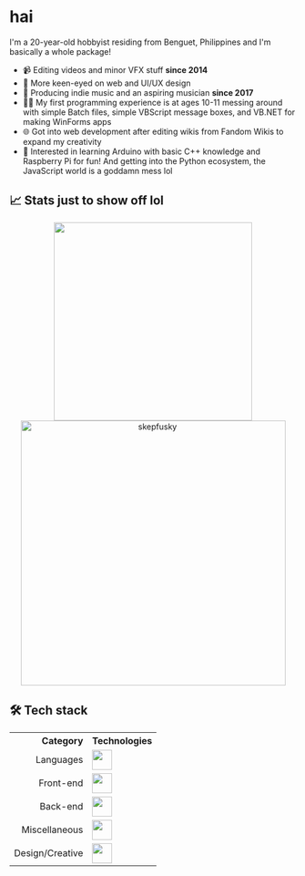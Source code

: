# hai
I'm a 20-year-old hobbyist residing from Benguet, Philippines and I'm basically a whole package!

- 📹 Editing videos and minor VFX stuff **since 2014**
- 🎨 More keen-eyed on web and UI/UX design
- 🎵 Producing indie music and an aspiring musician **since 2017**
- 🧑‍💻 My first programming experience is at ages 10-11 messing around with simple Batch files, simple VBScript message boxes, and VB.NET for making WinForms apps
- 🌐 Got into web development after editing wikis from Fandom Wikis to expand my creativity
- 💾 Interested in learning Arduino with basic C++ knowledge and Raspberry Pi for fun! And getting into the Python ecosystem, the JavaScript world is a goddamn mess lol

## 📈 Stats just to show off lol
<p align="center">
  <a href="https://github.com/anuraghazra/github-readme-stats">
      <img width="348" src="https://github-readme-stats.vercel.app/api/top-langs/?username=skepfusky&hide_title=true&layout=compact&theme=tokyonight&langs_count=10&hide_border=true&hide=json,markdown&include_all_commits=true&card_width=300">
  </a>
  <img width="465" src="https://github-readme-streak-stats.herokuapp.com/?user=skepfusky&theme=tokyonight&hide_border=true" alt="skepfusky">
</p>

## 🛠️ Tech stack
<div align="center">
<table>
    <tr>
      <th align="right">Category</th>
      <th align="left">Technologies</th>
    </tr>
    <tr>
      <td align="right">Languages</td>
      <td><img src="https://skillicons.dev/icons?i=dotnet,nodejs,js,ts,py" height="35px"/></td>
    </tr>
    <tr>
      <td align="right">Front-end</td>
      <td><img src="https://skillicons.dev/icons?i=html,css,sass,react,vue,next,nuxt,vite,svelte,astro,electron" height="35px"/></td>
    </tr>
    <tr>
      <td align="right">Back-end</td>
      <td><img src="https://skillicons.dev/icons?i=docker,redis,mongodb,prisma,firebase" height="35px"/></td>
    </tr>
    <tr>
      <td align="right">Miscellaneous</td>
      <td><img src="https://skillicons.dev/icons?i=linux,bash,powershell,markdown,git,github,vim,vscode,visualstudio" height="35px"/></td>
    </tr>
    <tr>
      <td align="right">Design/Creative</td>
      <td><img src="https://skillicons.dev/icons?i=figma,ae,ps,pr,ai" height="35px"/></td>
    </tr>
  </table>
</div>
